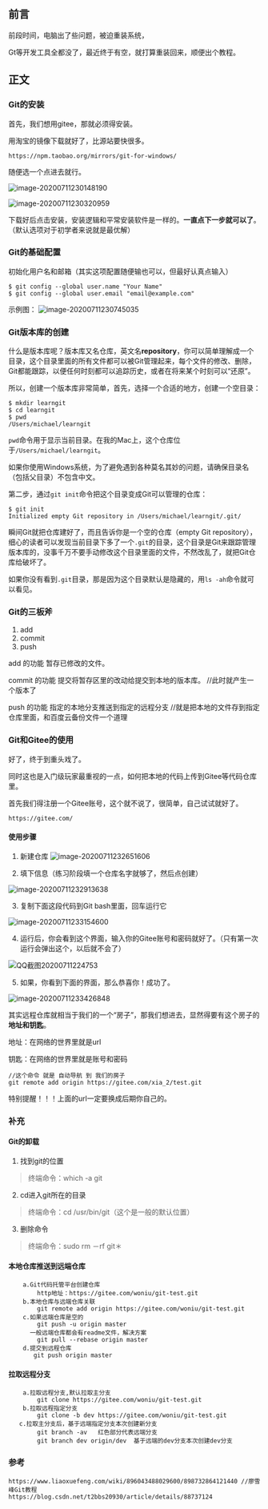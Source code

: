 ## 前言

前段时间，电脑出了些问题，被迫重装系统，

Gt等开发工具全都没了，最近终于有空，就打算重装回来，顺便出个教程。

## 正文

### Git的安装

首先，我们想用gitee，那就必须得安装。

用淘宝的镜像下载就好了，比源站要快很多。

```
https://npm.taobao.org/mirrors/git-for-windows/
```

随便选一个点进去就行。

![image-20200711230148190](http://imgbed-xia-2.oss-cn-hangzhou.aliyuncs.com/img/image-20200711230148190.png)

![image-20200711230320959](http://imgbed-xia-2.oss-cn-hangzhou.aliyuncs.com/img/image-20200711230320959.png)

下载好后点击安装，安装逻辑和平常安装软件是一样的。**一直点下一步就可以了**。（默认选项对于初学者来说就是最优解）



### Git的基础配置

初始化用户名和邮箱（其实这项配置随便输也可以，但最好认真点输入）

```
$ git config --global user.name "Your Name"
$ git config --global user.email "email@example.com"
```

示例图：
![image-20200711230745035](http://imgbed-xia-2.oss-cn-hangzhou.aliyuncs.com/img/image-20200711230745035.png)

### Git版本库的创建

什么是版本库呢？版本库又名仓库，英文名**repository**，你可以简单理解成一个目录，这个目录里面的所有文件都可以被Git管理起来，每个文件的修改、删除，Git都能跟踪，以便任何时刻都可以追踪历史，或者在将来某个时刻可以“还原”。

所以，创建一个版本库非常简单，首先，选择一个合适的地方，创建一个空目录：

```
$ mkdir learngit
$ cd learngit
$ pwd
/Users/michael/learngit
```

`pwd`命令用于显示当前目录。在我的Mac上，这个仓库位于`/Users/michael/learngit`。

 如果你使用Windows系统，为了避免遇到各种莫名其妙的问题，请确保目录名（包括父目录）不包含中文。

第二步，通过`git init`命令把这个目录变成Git可以管理的仓库：

```
$ git init
Initialized empty Git repository in /Users/michael/learngit/.git/
```

瞬间Git就把仓库建好了，而且告诉你是一个空的仓库（empty Git repository），细心的读者可以发现当前目录下多了一个`.git`的目录，这个目录是Git来跟踪管理版本库的，没事千万不要手动修改这个目录里面的文件，不然改乱了，就把Git仓库给破坏了。

如果你没有看到`.git`目录，那是因为这个目录默认是隐藏的，用`ls -ah`命令就可以看见。

### Git的三板斧

1. add
2. commit
3. push

add 的功能 暂存已修改的文件。

commit 的功能 提交将暂存区里的改动给提交到本地的版本库。 //此时就产生一个版本了

push 的功能 指定的本地分支推送到指定的远程分支  //就是把本地的文件存到指定仓库里面，和百度云备份文件一个道理

### Git和Gitee的使用

好了，终于到重头戏了。

同时这也是入门级玩家最重视的一点，如何把本地的代码上传到Gitee等代码仓库里。

首先我们得注册一个Gitee账号，这个就不说了，很简单，自己试试就好了。

```
https://gitee.com/
```

#### 使用步骤

1. 新建仓库
![image-20200711232651606](http://imgbed-xia-2.oss-cn-hangzhou.aliyuncs.com/img/image-20200711232651606.png)

2. 填下信息（练习阶段填一个仓库名字就够了，然后点创建）

![image-20200711232913638](http://imgbed-xia-2.oss-cn-hangzhou.aliyuncs.com/img/image-20200711232913638.png)

3. 复制下面这段代码到Git bash里面，回车运行它

![image-20200711233154600](http://imgbed-xia-2.oss-cn-hangzhou.aliyuncs.com/img/image-20200711233154600.png)

4. 运行后，你会看到这个界面，输入你的Gitee账号和密码就好了。（只有第一次运行会弹出这个，以后就不会了）

![QQ截图20200711224753](http://imgbed-xia-2.oss-cn-hangzhou.aliyuncs.com/img/QQ截图20200711224753.png)

5. 如果，你看到下面的界面，那么恭喜你！成功了。

![image-20200711233426848](http://imgbed-xia-2.oss-cn-hangzhou.aliyuncs.com/img/image-20200711233426848.png)

其实远程仓库就相当于我们的一个“房子”，那我们想进去，显然得要有这个房子的**地址和钥匙**。

地址：在网络的世界里就是url

钥匙：在网络的世界里就是账号和密码

```
//这个命令 就是 自动导航 到 我们的房子 
git remote add origin https://gitee.com/xia_2/test.git 
```

特别提醒！！！上面的url一定要换成后期你自己的。



### 补充

#### Git的卸载

1. 找到git的位置 

> 终端命令：which -a git

2. cd进入git所在的目录

> 终端命令：cd /usr/bin/git（这个是一般的默认位置）

3. 删除命令

> 终端命令：sudo rm －rf git＊

#### 本地仓库推送到远端仓库

```
    a.Git代码托管平台创建仓库
        http地址：https://gitee.com/woniu/git-test.git
    b.本地仓库与远端仓库关联
        git remote add origin https://gitee.com/woniu/git-test.git
    c.如果远端仓库是空的
        git push -u origin master
      一般远端仓库都会有readme文件，解决方案
        git pull --rebase origin master
    d.提交到远程仓库
       git push origin master
```

#### 拉取远程分支

```
    a.拉取远程分支,默认拉取主分支
        git clone https://gitee.com/woniu/git-test.git
    b.拉取远程指定分支
        git clone -b dev https://gitee.com/woniu/git-test.git
   c.拉取主分支后，基于远端指定分支本次创建新分支
   		git branch -av   红色部分代表远端分支
		git branch dev origin/dev  基于远端的dev分支本次创建dev分支
```



### 参考

```
https://www.liaoxuefeng.com/wiki/896043488029600/898732864121440 //廖雪峰Git教程
https://blog.csdn.net/t2bbs20930/article/details/88737124
```

